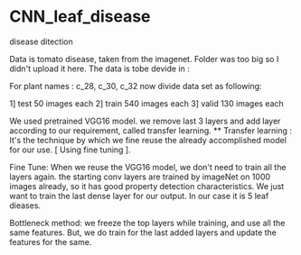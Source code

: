 # CNN_leaf_disease
disease ditection 

Data is tomato disease, taken from the imagenet. Folder was too big so I didn't upload it here. 
The data is tobe devide in :

For plant names : c_28, c_30, c_32
now divide data set as following: 

1] test  50 images each
2] train 540 images each 
3] valid  130 images each 

We used pretrained VGG16 model.
we remove last 3 layers and add layer according to our requirement, called transfer learning. 
** Transfer learning : It's the technique by which we fine reuse the already accomplished 
model for our use. [ Using fine tuning ]. 

Fine Tune: When we reuse the VGG16 model, we don't need to train all the layers again.
the starting conv layers are trained by imageNet on 1000 images already, so it has 
good property detection characteristics. We just want to train the last dense layer for 
our output. In our case it is 5 leaf dieases. 

Bottleneck method: we freeze the top layers while training, and use all the same features. But, we do train for the last added 
layers and update the features for the same. 
